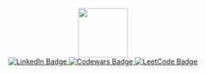 <div id="header" align="center">
  <img src="https://i.giphy.com/media/v1.Y2lkPTc5MGI3NjExdDhlOHJqaWQ1cml0Yjl4bWF6YjdxMXZ0cGxpcDUwNnFiOHhlZW9vNiZlcD12MV9pbnRlcm5hbF9naWZfYnlfaWQmY3Q9Zw/JqmupuTVZYaQX5s094/giphy.gif" width="100"/>
  <div id="badges">
    <a href="https://www.linkedin.com/in/mehdi-semmar-946a1b27b">
      <img src="https://img.shields.io/badge/LinkedIn-blue?style=for-the-badge&logo=linkedin&logoColor=white" alt="LinkedIn Badge"/>
    </a>
    <a href="https://www.codewars.com/users/FtKuBo">
      <img src="https://img.shields.io/badge/CodeWars-red?style=for-the-badge&logo=CodeWars&logoColor=white" alt="Codewars Badge"/>
    </a>
    <a href="https://leetcode.com/u/FtKuBo">
      <img src="https://img.shields.io/badge/LeetCode-grey?style=for-the-badge&logo=LeetCode&logoColor=white" alt="LeetCode Badge"/>
    </a>
  </div>
</div>

